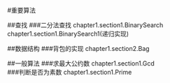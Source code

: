 #重要算法

##查找
###二分法查找
    chapter1.section1.BinarySearch
    chapter1.section1.BinarySearch1(递归实现)


##数据结构
###背包的实现
    chapter1.section2.Bag



##一般算法
###求最大公约数
    chapter1.section1.Gcd    
###判断是否为素数
    chapter1.section1.Prime
    